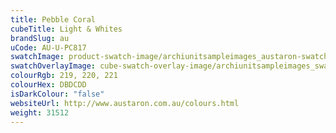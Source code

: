 ```yaml
---
title: Pebble Coral
cubeTitle: Light & Whites
brandSlug: au
uCode: AU-U-PC817
swatchImage: product-swatch-image/archiunitsampleimages_austaron-swatch_Pebble_Coral.jpg
swatchOverlayImage: cube-swatch-overlay-image/archiunitsampleimages_swatch-overlay_austaron.png
colourRgb: 219, 220, 221
colourHex: DBDCDD
isDarkColour: "false"
websiteUrl: http://www.austaron.com.au/colours.html
weight: 31512
---
```

